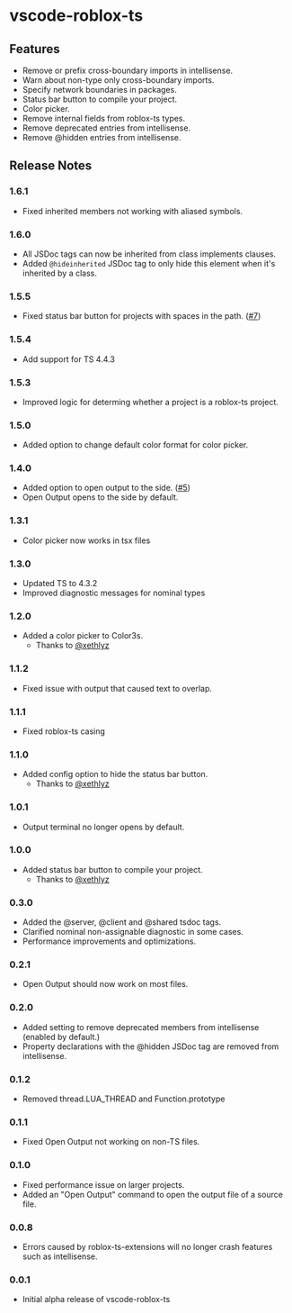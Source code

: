 # vscode-roblox-ts

## Features

- Remove or prefix cross-boundary imports in intellisense.
- Warn about non-type only cross-boundary imports.
- Specify network boundaries in packages.
- Status bar button to compile your project.
- Color picker.
- Remove internal fields from roblox-ts types.
- Remove deprecated entries from intellisense.
- Remove @hidden entries from intellisense.

## Release Notes

### 1.6.1
- Fixed inherited members not working with aliased symbols.

### 1.6.0
- All JSDoc tags can now be inherited from class implements clauses.
- Added `@hideinherited` JSDoc tag to only hide this element when it's inherited by a class.

### 1.5.5
- Fixed status bar button for projects with spaces in the path. ([#7](https://github.com/roblox-ts/vscode-roblox-ts/pull/7))

### 1.5.4
- Add support for TS 4.4.3

### 1.5.3
- Improved logic for determing whether a project is a roblox-ts project.

### 1.5.0
- Added option to change default color format for color picker.

### 1.4.0
- Added option to open output to the side. ([#5](https://github.com/roblox-ts/vscode-roblox-ts/pull/5))
- Open Output opens to the side by default.

### 1.3.1
- Color picker now works in tsx files

### 1.3.0
- Updated TS to 4.3.2
- Improved diagnostic messages for nominal types

### 1.2.0
- Added a color picker to Color3s.
	- Thanks to [@xethlyz](https://github.com/xethlyx)

### 1.1.2
- Fixed issue with output that caused text to overlap.

### 1.1.1
- Fixed roblox-ts casing

### 1.1.0
- Added config option to hide the status bar button.
	- Thanks to [@xethlyz](https://github.com/xethlyx)

### 1.0.1
- Output terminal no longer opens by default.

### 1.0.0
- Added status bar button to compile your project.
	- Thanks to [@xethlyz](https://github.com/xethlyx)

### 0.3.0
- Added the @server, @client and @shared tsdoc tags.
- Clarified nominal non-assignable diagnostic in some cases.
- Performance improvements and optimizations.

### 0.2.1
- Open Output should now work on most files.

### 0.2.0
- Added setting to remove deprecated members from intellisense (enabled by default.)
- Property declarations with the @hidden JSDoc tag are removed from intellisense.

### 0.1.2
- Removed thread.LUA_THREAD and Function.prototype

### 0.1.1
- Fixed Open Output not working on non-TS files.

### 0.1.0
- Fixed performance issue on larger projects.
- Added an "Open Output" command to open the output file of a source file.

### 0.0.8

- Errors caused by roblox-ts-extensions will no longer crash features such as intellisense.

### 0.0.1

- Initial alpha release of vscode-roblox-ts
